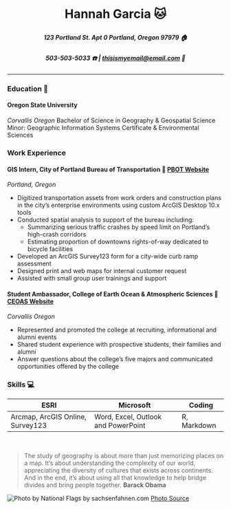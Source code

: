 # <p style="text-align: Center;"> **Hannah Garcia** :cat:
##### <p style="text-align: Center;"> 123 Portland St. Apt 0 Portland, Oregon 97979 :house:
##### <p style="text-align: Center;"> 503-503-5033 :phone: | thisismyemail@email.com :email:
__________________________________________________________________________________

### **Education** :school:
#### Oregon State University
*Corvallis Oregon*
Bachelor of Science in Geography & Geospatial Science
Minor: Geographic Information Systems Certificate & Environmental Sciences
### **Work Experience**
#### GIS Intern, City of Portland Bureau of Transportation :bus: [PBOT Website](https://www.portlandoregon.gov/transportation/)
*Portland, Oregon*
* Digitized transportation assets from work orders and construction plans in the city’s
enterprise environments using custom ArcGIS Desktop 10.x tools
* Conducted spatial analysis to support of the bureau including:
  * Summarizing serious traffic crashes by speed limit on Portland’s high-crash corridors
  * Estimating proportion of downtowns rights-of-way dedicated to bicycle facilities
* Developed an ArcGIS Survey123 form for a city-wide curb ramp assessment
* Designed print and web maps for internal customer request
* Assisted with small group user trainings and support
#### Student Ambassador, College of Earth Ocean & Atmospheric Sciences :evergreen_tree: [CEOAS Website](http://ceoas.oregonstate.edu/)
*Corvallis Oregon*
* Represented and promoted the college at recruiting, informational and alumni events
* Shared student experience with prospective students, their families and alumni
* Answer questions about the college’s five majors and communicated opportunities
offered by the college

### Skills :computer:

ESRI | Microsoft | Coding
-----|-----------|---------
Arcmap, ArcGIS Online, Survey123 | Word, Excel, Outlook and PowerPoint | R, Markdown
<br>

> The study of geography is about more than just memorizing places on a map. It’s about understanding the complexity of our world, appreciating the diversity of cultures that exists across continents. And in the end, it’s about using all that knowledge to help bridge divides and bring people together.  **Barack Obama**

![Photo by National Flags by sachsenfahnen.com](national_amitech.jpg)
[Photo Source](https://www.sachsenfahnen.com/flags-banners/national-flags/)
